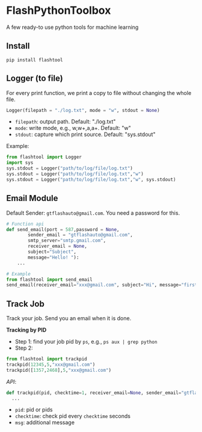 # FlashPythonToolbox
A few ready-to use python tools for machine learning

## Install
```
pip install flashtool
```

## Logger (to file)
For every print function, we print a copy to file without changing the whole file.

```python
Logger(filepath = "./log.txt", mode = "w", stdout = None)
```
- `filepath`: output path. Default: "./log.txt"
- `mode`: write mode, e.g., w,w+,a,a+. Default: "w"
- `stdout`: capture which print source. Default: "sys.stdout"

Example:
```python
from flashtool import Logger
import sys
sys.stdout = Logger("path/to/log/file/log.txt")
sys.stdout = Logger("path/to/log/file/log.txt","w")
sys.stdout = Logger("path/to/log/file/log.txt","w", sys.stdout)
```

## Email Module

Default Sender: `gtflashauto@gmail.com`. You need a password for this.

```python
# Function api
def send_email(port = 587,password = None,
        sender_email = "gtflashauto@gmail.com",
        smtp_server="smtp.gmail.com",
        receiver_email = None,
        subject="Subject",
        message="Hello! "):
    ...

# Example
from flashtool import send_email
send_email(receiver_email="xxx@gmail.com", subject="Hi", message="first email")
```

## Track Job

Track your job. Send you an email when it is done.

**Tracking by PID**
- Step 1: find your job pid by `ps`, e.g., `ps aux | grep python`
- Step 2:
```python
from flashtool import trackpid
trackpid(12345,5,"xxx@gmail.com")
trackpid([1357,2468],5,"xxx@gmail.com")
```
*API*:
```python
def trackpid(pid, checktime=1, receiver_email=None, sender_email="gtflashauto@gmail.com", msg=""):
  ...
```
- `pid`: pid or pids
- `checktime`: check pid every `checktime` seconds
- `msg`: additional message
